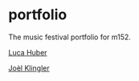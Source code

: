 # portfolio
The music festival portfolio for m152.

[Luca Huber](https://github.com/lucahuber)

[Joèl Klingler](https://github.com/joelklingler)
